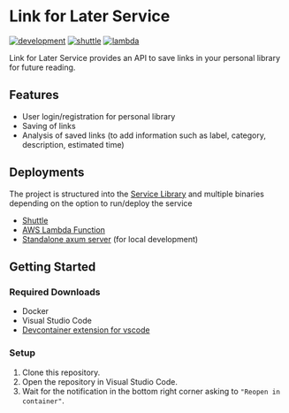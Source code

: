 # Link for Later Service

[![development](https://github.com/kentSarmiento/link-for-later-service/actions/workflows/development.yml/badge.svg?branch=main)](https://github.com/kentSarmiento/link-for-later-service/actions/workflows/development.yml) [![shuttle](https://github.com/kentSarmiento/link-for-later-service/actions/workflows/shuttle.yml/badge.svg?branch=main)](https://github.com/kentSarmiento/link-for-later-service/actions/workflows/shuttle.yml) [![lambda](https://github.com/kentSarmiento/link-for-later-service/actions/workflows/lambda.yml/badge.svg?branch=main)](https://github.com/kentSarmiento/link-for-later-service/actions/workflows/lambda.yml)

Link for Later Service provides an API to save links in your personal library for future reading.

## Features

- User login/registration for personal library
- Saving of links
- Analysis of saved links (to add information such as label, category, description, estimated time)

## Deployments

The project is structured into the [Service Library](./link-for-later/) and multiple binaries depending on the option to run/deploy the service

- [Shuttle](./link-for-later-shuttle/)
- [AWS Lambda Function](./link-for-later-lambda/)
- [Standalone axum server](./link-for-later-axum/) (for local development)

## Getting Started

### Required Downloads

- Docker
- Visual Studio Code
- [Devcontainer extension for vscode](https://marketplace.visualstudio.com/items?itemName=ms-vscode-remote.remote-containers)

### Setup

1. Clone this repository.
1. Open the repository in Visual Studio Code.
1. Wait for the notification in the bottom right corner asking to `"Reopen in container"`.
